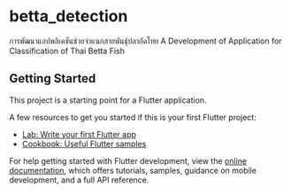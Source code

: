 # betta_detection

การพัฒนาแอปพลิเคชันช่วยจำแนกสายพันธุ์ปลากัดไทย
A Development of Application
for Classification of Thai Betta Fish


## Getting Started

This project is a starting point for a Flutter application.

A few resources to get you started if this is your first Flutter project:

- [Lab: Write your first Flutter app](https://docs.flutter.dev/get-started/codelab)
- [Cookbook: Useful Flutter samples](https://docs.flutter.dev/cookbook)

For help getting started with Flutter development, view the
[online documentation](https://docs.flutter.dev/), which offers tutorials,
samples, guidance on mobile development, and a full API reference.
